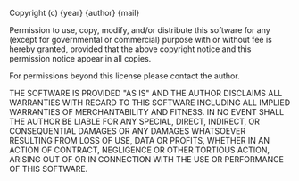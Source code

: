 Copyright (c) {year} {author} {mail}

Permission to use, copy, modify, and/or distribute this software
for any (except for governmental or commercial) purpose with or without fee
is hereby granted, provided that the above copyright notice and this
permission notice appear in all copies.

For permissions beyond this license please contact the author.

THE SOFTWARE IS PROVIDED "AS IS" AND THE AUTHOR DISCLAIMS ALL WARRANTIES
WITH REGARD TO THIS SOFTWARE INCLUDING ALL IMPLIED WARRANTIES OF
MERCHANTABILITY AND FITNESS. IN NO EVENT SHALL THE AUTHOR BE LIABLE FOR
ANY SPECIAL, DIRECT, INDIRECT, OR CONSEQUENTIAL DAMAGES OR ANY DAMAGES
WHATSOEVER RESULTING FROM LOSS OF USE, DATA OR PROFITS, WHETHER IN AN
ACTION OF CONTRACT, NEGLIGENCE OR OTHER TORTIOUS ACTION, ARISING OUT OF OR
IN CONNECTION WITH THE USE OR PERFORMANCE OF THIS SOFTWARE.
